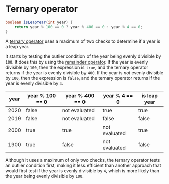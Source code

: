 # Ternary operator

```java
boolean isLeapYear(int year) {
    return year % 100 == 0 ? year % 400 == 0 : year % 4 == 0;
}
```

A [ternary operator][ternary-operator] uses a maximum of two checks to determine if a year is a leap year.

It starts by testing the outlier condition of the year being evenly divisible by `100`.
It does this by using the [remainder operator][remainder-operator].
If the year is evenly divisible by `100`, then the expression is `true`, and the ternary operator returns if the year is evenly divisible by `400`.
If the year is _not_ evenly divisible by `100`, then the expression is `false`, and the ternary operator returns if the year is evenly divisible by `4`.

| year | year % 100 == 0 | year % 400 == 0 | year % 4 == 0  | is leap year |
| ---- | --------------- | --------------- | -------------- | ------------ |
| 2020 |           false |   not evaluated |           true |        true  |
| 2019 |           false |   not evaluated |          false |       false  |
| 2000 |           true  |            true |  not evaluated |        true  |
| 1900 |           true  |           false |  not evaluated |        false |

Although it uses a maximum of only two checks, the ternary operator tests an outlier condition first,
making it less efficient than another approach that would first test if the year is evenly divisible by `4`,
which is more likely than the year being evenly divisible by `100`.

[ternary-operator]: https://www.geeksforgeeks.org/java-ternary-operator-with-examples/
[remainder-operator]: https://www.geeksforgeeks.org/modulo-or-remainder-operator-in-java/
